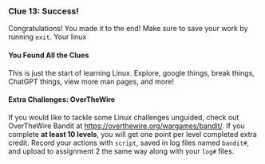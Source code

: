 ### Clue 13: Success! ###

Congratulations! You made it to the end!
Make sure to save your work by running `exit`. Your linux 

#### You Found All the Clues ####

This is just the start of learning Linux. Explore, google things, break things,
ChatGPT things, view more man pages, and more!

#### Extra Challenges: OverTheWire

If you would like to tackle some Linux challenges unguided, check out
OverTheWire Bandit at https://overthewire.org/wargames/bandit/. If you
complete **at least 10 levels**, you will get one point per level completed
extra credit. Record your actions with `script`, saved in log files named
`bandit#`, and upload to assignment 2 the same way along with your `log#` files.

